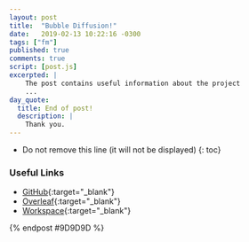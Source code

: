 ```yaml
---
layout: post
title:  "Bubble Diffusion!"
date:   2019-02-13 10:22:16 -0300
tags: ["fm"]
published: true
comments: true
script: [post.js]
excerpted: |
    The post contains useful information about the project
    ...
day_quote:
  title: End of post!
  description: |
    Thank you.
---
```



* Do not remove this line (it will not be displayed)
{: toc}

<!--[Emoji Syntax](https://www.webpagefx.com/tools/emoji-cheat-sheet/){:target="_blank"}-->

### Useful Links


- [GitHub](https://github.com/sumitram/fm-bubble-diffusion){:target="_blank"}
- [Overleaf](https://www.overleaf.com/project/5d7843a2db08c00001f425bd){:target="_blank"}
- [Workspace](http://localhost:9990/tree/fm-bubble-diffusion){:target="_blank"}




{% endpost #9D9D9D %}
